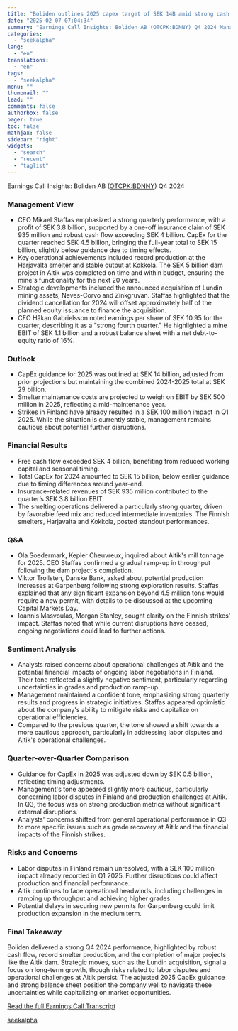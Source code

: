 ```yaml
---
title: "Boliden outlines 2025 capex target of SEK 14B amid strong cash flow and project expansions"
date: "2025-02-07 07:04:34"
summary: "Earnings Call Insights: Boliden AB (OTCPK:BDNNY) Q4 2024 Management View CEO Mikael Staffas emphasized a strong quarterly performance, with a profit of SEK 3.8 billion, supported by a one-off insurance claim of SEK 935 million and robust cash flow exceeding SEK 4 billion. CapEx for the quarter reached SEK 4.5..."
categories:
  - "seekalpha"
lang:
  - "en"
translations:
  - "en"
tags:
  - "seekalpha"
menu: ""
thumbnail: ""
lead: ""
comments: false
authorbox: false
pager: true
toc: false
mathjax: false
sidebar: "right"
widgets:
  - "search"
  - "recent"
  - "taglist"
---
```


Earnings Call Insights: Boliden AB ([OTCPK:BDNNY](https://seekingalpha.com/symbol/BDNNY "Boliden AB (publ)")) Q4 2024

### Management View

* CEO Mikael Staffas emphasized a strong quarterly performance, with a profit of SEK 3.8 billion, supported by a one-off insurance claim of SEK 935 million and robust cash flow exceeding SEK 4 billion. CapEx for the quarter reached SEK 4.5 billion, bringing the full-year total to SEK 15 billion, slightly below guidance due to timing effects.
* Key operational achievements included record production at the Harjavalta smelter and stable output at Kokkola. The SEK 5 billion dam project in Aitik was completed on time and within budget, ensuring the mine's functionality for the next 20 years.
* Strategic developments included the announced acquisition of Lundin mining assets, Neves-Corvo and Zinkgruvan. Staffas highlighted that the dividend cancellation for 2024 will offset approximately half of the planned equity issuance to finance the acquisition.
* CFO Håkan Gabrielsson noted earnings per share of SEK 10.95 for the quarter, describing it as a "strong fourth quarter." He highlighted a mine EBIT of SEK 1.1 billion and a robust balance sheet with a net debt-to-equity ratio of 16%.

### Outlook

* CapEx guidance for 2025 was outlined at SEK 14 billion, adjusted from prior projections but maintaining the combined 2024-2025 total at SEK 29 billion.
* Smelter maintenance costs are projected to weigh on EBIT by SEK 500 million in 2025, reflecting a mid-maintenance year.
* Strikes in Finland have already resulted in a SEK 100 million impact in Q1 2025. While the situation is currently stable, management remains cautious about potential further disruptions.

### Financial Results

* Free cash flow exceeded SEK 4 billion, benefiting from reduced working capital and seasonal timing.
* Total CapEx for 2024 amounted to SEK 15 billion, below earlier guidance due to timing differences around year-end.
* Insurance-related revenues of SEK 935 million contributed to the quarter’s SEK 3.8 billion EBIT.
* The smelting operations delivered a particularly strong quarter, driven by favorable feed mix and reduced intermediate inventories. The Finnish smelters, Harjavalta and Kokkola, posted standout performances.

### Q&A

* Ola Soedermark, Kepler Cheuvreux, inquired about Aitik's mill tonnage for 2025. CEO Staffas confirmed a gradual ramp-up in throughput following the dam project's completion.
* Viktor Trollsten, Danske Bank, asked about potential production increases at Garpenberg following strong exploration results. Staffas explained that any significant expansion beyond 4.5 million tons would require a new permit, with details to be discussed at the upcoming Capital Markets Day.
* Ioannis Masvoulas, Morgan Stanley, sought clarity on the Finnish strikes' impact. Staffas noted that while current disruptions have ceased, ongoing negotiations could lead to further actions.

### Sentiment Analysis

* Analysts raised concerns about operational challenges at Aitik and the potential financial impacts of ongoing labor negotiations in Finland. Their tone reflected a slightly negative sentiment, particularly regarding uncertainties in grades and production ramp-up.
* Management maintained a confident tone, emphasizing strong quarterly results and progress in strategic initiatives. Staffas appeared optimistic about the company's ability to mitigate risks and capitalize on operational efficiencies.
* Compared to the previous quarter, the tone showed a shift towards a more cautious approach, particularly in addressing labor disputes and Aitik's operational challenges.

### Quarter-over-Quarter Comparison

* Guidance for CapEx in 2025 was adjusted down by SEK 0.5 billion, reflecting timing adjustments.
* Management's tone appeared slightly more cautious, particularly concerning labor disputes in Finland and production challenges at Aitik. In Q3, the focus was on strong production metrics without significant external disruptions.
* Analysts' concerns shifted from general operational performance in Q3 to more specific issues such as grade recovery at Aitik and the financial impacts of the Finnish strikes.

### Risks and Concerns

* Labor disputes in Finland remain unresolved, with a SEK 100 million impact already recorded in Q1 2025. Further disruptions could affect production and financial performance.
* Aitik continues to face operational headwinds, including challenges in ramping up throughput and achieving higher grades.
* Potential delays in securing new permits for Garpenberg could limit production expansion in the medium term.

### Final Takeaway

Boliden delivered a strong Q4 2024 performance, highlighted by robust cash flow, record smelter production, and the completion of major projects like the Aitik dam. Strategic moves, such as the Lundin acquisition, signal a focus on long-term growth, though risks related to labor disputes and operational challenges at Aitik persist. The adjusted 2025 CapEx guidance and strong balance sheet position the company well to navigate these uncertainties while capitalizing on market opportunities.

[Read the full Earnings Call Transcript](https://seekingalpha.com/symbol/BDNNY/earnings/transcripts)

[seekalpha](https://seekingalpha.com/news/4404963-boliden-outlines-2025-capex-target-of-sek-14b-amid-strong-cash-flow-and-project-expansions)

